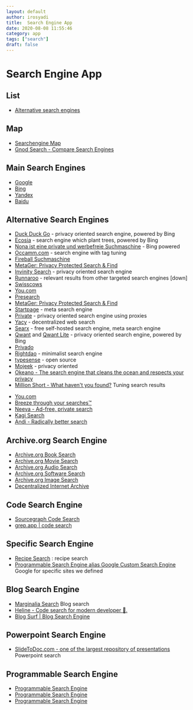 ```yaml
---
layout: default
author: irosyadi
title:  Search Engine App
date: 2020-08-08 11:55:46
category: app
tags: ["search"]
draft: false
---
```


# Search Engine App

## List
- [Alternative search engines](https://fabform.io/a/alternative-search-engines)

## Map
- [Searchengine Map](https://www.searchenginemap.com/)
- [Gnod Search - Compare Search Engines](https://www.gnod.com/search/)

## Main Search Engines
- [Google](https://www.google.com/)
- [Bing](https://www.bing.com/)
- [Yandex](https://yandex.com/)
- [Baidu](https://www.baidu.com/)

## Alternative Search Engines
- [Duck Duck Go](https://duckduckgo.com/) - privacy oriented search engine, powered by Bing
- [Ecosia](https://www.ecosia.org/?c=en) - search engine which plant trees, powered by Bing
- [Nona ist eine private und werbefreie Suchmaschine](https://www.nona.de/) - Bing powered
- [Occamm.com](https://www.occamm.com/) - search engine with tag tuning
- [Fireball Suchmaschine](https://fireball.de/de)
- [MetaGer: Privacy Protected Search & Find](https://metager.org/)
- [Invinity Search](https://infinitysearch.co/) - privacy oriented search engine
- [Runnaroo](https://www.runnaroo.com/) - relevant results from other targeted search engines [down]
- [Swisscows](https://swisscows.com/?culture=en)
- [You.com](https://you.com/)
- [Presearch](https://presearch.org/)
- [MetaGer: Privacy Protected Search & Find](https://metager.org/)
- [Startpage](https://startpage.com/) - meta search engine
- [Private](https://private.sh/) - privacy oriented search engine using proxies
- [Yacy](https://yacy.net/) - decentralized web search
- [Searx](https://searx.space/) - free self-hosted search engine, meta search engine
- [Qwant](https://www.qwant.com) and [Qwant Lite](https://lite.qwant.com/) - privacy oriented search engine, powered by Bing
- [Privado](https://www.privado.com/)
- [Rightdao](https://rightdao.com/search) - minimalist search engine
- [typesense](https://typesense.org/) - open source
- [Mojeek](https://www.mojeek.com/) - privacy oriented
- [Okeano - The search engine that cleans the ocean and respects your privacy](https://okeano.com/)
- [Million Short - What haven't you found?](https://millionshort.com/) Tuning search results
* [You.com](https://you.com/)
* [Breeze through your searches™](https://breezethat.com/#gsc.tab=0)
* [Neeva - Ad-free, private search](https://neeva.com/)
* [Kagi Search](https://kagi.com/)
* [Andi - Radically better search](https://andisearch.com/)

## Archive.org Search Engine
- [Archive.org Book Search](https://archive.org/details/texts)
- [Archive.org Movie Search](https://archive.org/details/movies)
- [Archive.org Audio Search](https://archive.org/details/audio)
- [Archive.org Software Search](https://archive.org/details/software)
- [Archive.org Image Search](https://archive.org/details/image)
- [Decentralized Internet Archive](https://dweb.archive.org/details/home)

## Code Search Engine
- [Sourcegraph Code Search](https://sourcegraph.com/search)
- [grep.app | code search](https://grep.app/)

## Specific Search Engine
- [Recipe Search](https://recipe-search.typesense.org/) : recipe search
- [Programmable Search Engine alias Google Custom Search Engine](https://programmablesearchengine.google.com/) Google for specific sites we defined

## Blog Search Engine
* [Marginalia Search](https://search.marginalia.nu/) Blog search
* [Heline - Code search for modern developer 🚀.](https://heline.dev/)
* [Blog Surf | Blog Search Engine](https://blogsurf.io/)

## Powerpoint Search Engine
- [SlideToDoc.com - one of the largest repository of presentations](https://slidetodoc.com/) Powerpoint search

## Programmable Search Engine
* [Programmable Search Engine](https://cse.google.com/cse?cx=011891153054809598175:t6yq5j3glzk)
* [Programmable Search Engine](https://cse.google.com/cse?cx=011891153054809598175:z6sb5swu8zm)
* [Programmable Search Engine](https://cse.google.com/cse?cx=011891153054809598175:owj6ymgttag)